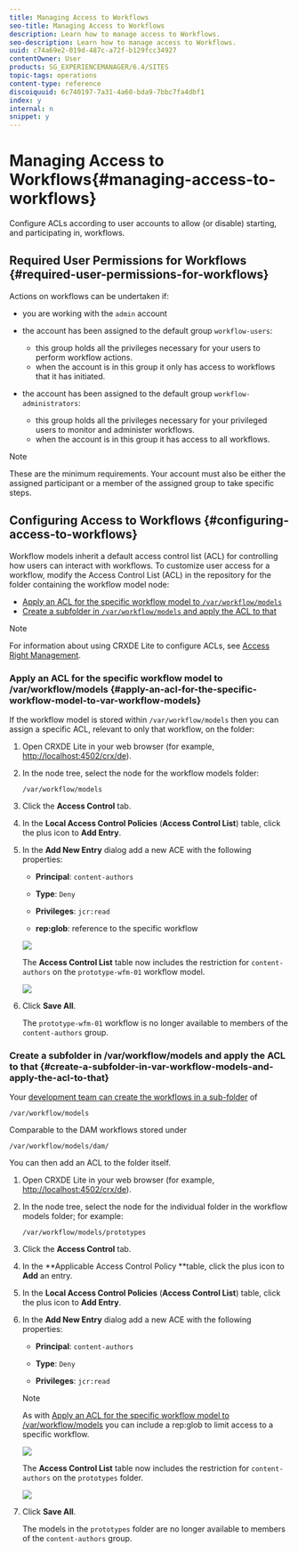 ```yaml
---
title: Managing Access to Workflows
seo-title: Managing Access to Workflows
description: Learn how to manage access to Workflows.
seo-description: Learn how to manage access to Workflows.
uuid: c74a69e2-019d-487c-a72f-b129fcc34927
contentOwner: User
products: SG_EXPERIENCEMANAGER/6.4/SITES
topic-tags: operations
content-type: reference
discoiquuid: 6c740197-7a31-4a60-bda9-7bbc7fa4dbf1
index: y
internal: n
snippet: y
---
```


# Managing Access to Workflows{#managing-access-to-workflows}

Configure ACLs according to user accounts to allow (or disable) starting, and participating in, workflows.

## Required User Permissions for Workflows {#required-user-permissions-for-workflows}

Actions on workflows can be undertaken if:

* you are working with the `admin` account
* the account has been assigned to the default group `workflow-users`:

    * this group holds all the privileges necessary for your users to perform workflow actions.
    * when the account is in this group it only has access to workflows that it has initiated.

* the account has been assigned to the default group `workflow-administrators`:

    * this group holds all the privileges necessary for your privileged users to monitor and administer workflows.
    * when the account is in this group it has access to all workflows.

>[!NOTE]
>
>These are the minimum requirements. Your account must also be either the assigned participant or a member of the assigned group to take specific steps.

## Configuring Access to Workflows {#configuring-access-to-workflows}

Workflow models inherit a default access control list (ACL) for controlling how users can interact with workflows. To customize user access for a workflow, modify the Access Control List (ACL) in the repository for the folder containing the workflow model node:

* [Apply an ACL for the specific workflow model to `/var/workflow/models`](../../../sites/administering/using/workflows-managing.md#apply-an-acl-for-the-specific-workflow-model-to-var-workflow-models)
* [Create a subfolder in `/var/workflow/models` and apply the ACL to that](../../../sites/administering/using/workflows-managing.md#create-a-subfolder-in-var-workflow-models-and-apply-the-acl-to-that)

>[!NOTE]
>
>For information about using CRXDE Lite to configure ACLs, see [Access Right Management](../../../sites/administering/using/user-group-ac-admin.md#access-right-management).

### Apply an ACL for the specific workflow model to /var/workflow/models {#apply-an-acl-for-the-specific-workflow-model-to-var-workflow-models}

If the workflow model is stored within `/var/workflow/models` then you can assign a specific ACL, relevant to only that workflow, on the folder:

1. Open CRXDE Lite in your web browser (for example, [http://localhost:4502/crx/de](http://localhost:4502/crx/de)).
1. In the node tree, select the node for the workflow models folder:

   `/var/workflow/models`

1. Click the **Access Control** tab.
1. In the **Local Access Control Policies** (**Access Control List**) table, click the plus icon to **Add Entry**.
1. In the **Add New Entry** dialog add a new ACE with the following properties:

    * **Principal**: `content-authors`
    
    * **Type**: `Deny`
    
    * **Privileges**: `jcr:read`
    
    * **rep:glob**: reference to the specific workflow

   ![](assets/wf-108.png)

   The **Access Control List** table now includes the restriction for `content-authors` on the `prototype-wfm-01` workflow model.

   ![](assets/wf-109.png)

1. Click **Save All**.

   The `prototype-wfm-01` workflow is no longer available to members of the `content-authors` group.

### Create a subfolder in /var/workflow/models and apply the ACL to that {#create-a-subfolder-in-var-workflow-models-and-apply-the-acl-to-that}

Your [development team can create the workflows in a sub-folder](../../../sites/developing/using/workflows-models.md#creating-a-new-workflow) of

`/var/workflow/models`

Comparable to the DAM workflows stored under

`/var/workflow/models/dam/`

You can then add an ACL to the folder itself.

1. Open CRXDE Lite in your web browser (for example, [http://localhost:4502/crx/de](http://localhost:4502/crx/de)).
1. In the node tree, select the node for the individual folder in the workflow models folder; for example:

   `/var/workflow/models/prototypes`

1. Click the **Access Control** tab.
1. In the **Applicable Access Control Policy **table, click the plus icon to **Add** an entry.
1. In the **Local Access Control Policies** (**Access Control List**) table, click the plus icon to **Add Entry**.
1. In the **Add New Entry** dialog add a new ACE with the following properties:

    * **Principal**: `content-authors`
    
    * **Type**: `Deny`
    
    * **Privileges**: `jcr:read`

   >[!NOTE]
   >
   >As with [Apply an ACL for the specific workflow model to /var/workflow/models](../../../sites/administering/using/workflows-managing.md#apply-an-acl-for-the-specific-workflow-model-to-var-workflow-models) you can include a rep:glob to limit access to a specific workflow.

   ![](assets/wf-110.png)

   The **Access Control List** table now includes the restriction for `content-authors` on the `prototypes` folder.

   ![](assets/wf-111.png)

1. Click **Save All**.

   The models in the `prototypes` folder are no longer available to members of the `content-authors` group.

